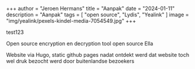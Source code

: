 +++
author = "Jeroen Hermans"
title = "Aanpak"
date = "2024-01-11"
description = "Aanpak"
tags = [
    "open source", "Lydis", "Yealink"
]
image = "img/yealink/pexels-kindel-media-7054549.jpg"
+++

test123
<!--more-->
Open source encryption en decryption tool
open source Ella

Website via Hugo, static
github pages
nadat ontdekt werd dat website toch wel druk bezocht werd door buitenlandse bezoekers

